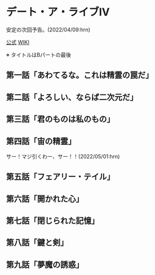 # デート・ア・ライブⅣ

安定の次回予告。(2022/04/09:hrn)

[公式](https://date-a-live4th-anime.com/) 
[WIKI](https://ja.wikipedia.org/wiki/%E3%83%87%E3%83%BC%E3%83%88%E3%83%BB%E3%82%A2%E3%83%BB%E3%83%A9%E3%82%A4%E3%83%96) 

※ タイトルはBパートの最後

## 第一話「あわてるな。これは精霊の罠だ」

## 第二話「よろしい、ならば二次元だ」

## 第三話「君のものは私のもの」

## 第四話「宙の精霊」

サー！マジ引くわー、サー！！(2022/05/01:hrn)

## 第五話「フェアリー・テイル」

## 第六話「開かれた心」

## 第七話「閉じられた記憶」

## 第八話「鍵と剣」

## 第九話「夢魔の誘惑」
